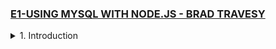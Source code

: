 ### [E1-USING MYSQL WITH NODE.JS - BRAD TRAVESY](https://www.youtube.com/watch?v=EN6Dx22cPRI&ab_channel=TraversyMedia)

<details>
  <summary>1. Introduction </summary>

# Initialize npm

```jsbs
npm init -y
```

# Install mysql and express

```jsbs
npm install --save mysql express
```

# Install nodemon

```jsbs
npm install nodemon --save-dev
```

### x-mysqlnode-project/package.json:

```js
{
  "name": "x-mysqlnode-project",
  "version": "1.0.0",
  "description": "",
  "main": "index.js",
  "scripts": {
    "dev": "nodemon app.js",
    "test": "echo \"Error: no test specified\" && exit 1"
  },
  "author": "",
  "license": "ISC",
  "dependencies": {
    "express": "^4.18.2",
    "mysql": "^2.18.1"
  },
  "devDependencies": {
    "nodemon": "^2.0.22"
  }
}
```

### x-mysqlnode-project/app.js:

```js
const express = require("express");
const mysql = require("mysql");

const app = express();

app.listen("3000", () => {
  console.log("Server started on port 3000");
});
```
  
### run server:
  
```jsbs
npm run dev  
``` 
  
![](https://github.com/omeatai/React-Tutorial/assets/32337103/3452f90e-b4c2-429f-9dca-a94f1067881d)
![](https://github.com/omeatai/React-Tutorial/assets/32337103/a25db0be-6c5f-4561-a832-ca9107cd392d)

```js

```

```js

```

```js

```

```js

```

```js

```

```js

```

```js

```

```js

```

```js

```

```js

```

```js

```

```js

```

```js

```

```js

```

```js

```

```js

```

```js

```

```js

```

```js

```

```js

```

```js

```

```js

```

```js

```

```js

```

```js

```

```js

```

```js

```

```js

```

```js

```

```js

```

```js

```

```js

```

```js

```

```js

```

```js

```

```js

```

```js

```

```js

```

```js

```

```js

```

```js

```

```js

```

```js

```

```js

```

```js

```

```js

```

```js

```

```js

```

```js

```

```js

```

```js

```

```js

```

```js

```

```js

```

```js

```

```js

```

```js

```

```js

```

```js

```

```js

```

```js

```

```js

```

```js

```

```js

```

```js

```

```js

```

```js

```

```js

```

```js

```

```js

```

```js

```

```js

```

<details>

